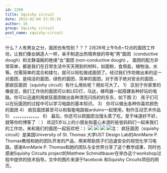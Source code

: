 ```yaml
---
id: 2399
title: Squishy circuit
date: 2012-02-04 23:35:19
author: 16
group: Squishy circuit
post_name: squishy-circuit
---
```


什么？人有男女之分，面团也有性别？？？ 2月26号上午9点~12点的面团工作坊，让我们像女娲造人一样，亲手制造出热情奔放的导电“男“面团（conductive dough）和文静温婉的绝缘”女”面团 (non-conductive dough) 。 面团的配方非常简单，都是我们在日常生活中天天用到的材料，如面粉，食用盐，植物油，水等。仅需简单的混合和揉匀，就可以轻松做成面团了。经过我们作坊做出来的这一对面团，是纯洁的面团，绿色的面团，简单的面团，对于孩子绝对安全的面团… 那疯狂面团（squishy circuit）有什么用处呢？用处可大了。 1） 区别于你家里的橡皮泥，我们工作坊的面团可以和LED灯，马达，蜂鸣器一起搭建各种好玩的电路。你可以迅速的用疯狂面团做出各种漂亮闪烁的的东东，如下图 2） 孩子们可以在玩面团的过程中可以学习电路的基本知识。 3） 你可以做出各种你喜欢颜色的面团 4） 疯狂面团甚至可以和智能电路板arduino一起使用，制作互动艺术作品 5） 。。。。。。。。。。。。 6） 最后，你还可以把面团当馒头蒸了吃，至于味道好不好，就等你的博客了 ：） 欢迎5岁以上的小朋友和童心未泯的爸爸妈妈们一起来我们的工作坊，来和我们的面团一起狂欢吧：）[![](http://139.162.84.35/wp-content/uploads/2012/02/11.jpg)](http://xinchejian.com/2012/02/04/squishy-circuit/1-4/) [![](http://xinchejian.com/wp-content/uploads/2012/02/21-300x225.jpg)](http://xinchejian.com/2012/02/04/squishy-circuit/2-4/) [![](http://xinchejian.com/2012/02/04/squishy-circuit/41-223x300.jpg)](http://xinchejian.com/2012/02/04/squishy-circuit/4-2/) [![](http://xinchejian.com/wp-content/uploads/2012/02/33-300x179.jpg)](http://xinchejian.com/2012/02/04/squishy-circuit/3-4/)注： 疯狂面团（squishy circuit）是美国University of St. Thomas 大学UST Design Lab的AnnMarie P. Thomas教授和她的团队开发的产品，用来帮助孩子们迅速安全的视觉化学习电路。感谢AnnMarie P. Thomas和她的团队与全世界分享了这个教学成果，同时也感谢Squishy Circuits project的Matthew Schmidtbauer在举办这个workshop过程中提供的技术指导。文中的图片来源于facebook 和Squishy Circuits项目的网页。